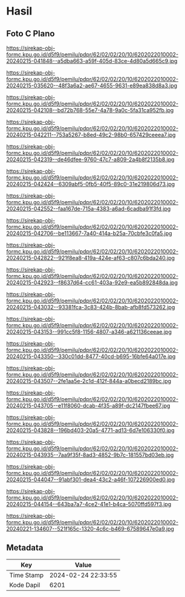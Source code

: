 # Hasil

## Foto C Plano

https://sirekap-obj-formc.kpu.go.id/d5f9/pemilu/pdpr/62/02/02/20/10/6202022010002-20240215-041848--a5dba663-a59f-405d-83ce-4d80a5d665c9.jpg

https://sirekap-obj-formc.kpu.go.id/d5f9/pemilu/pdpr/62/02/02/20/10/6202022010002-20240215-035620--48f3a6a2-ae67-4655-9631-e89ea838d8a3.jpg

https://sirekap-obj-formc.kpu.go.id/d5f9/pemilu/pdpr/62/02/02/20/10/6202022010002-20240215-042108--bd72b768-55e7-4a78-9a0c-5fa31ca952fb.jpg

https://sirekap-obj-formc.kpu.go.id/d5f9/pemilu/pdpr/62/02/02/20/10/6202022010002-20240215-042211--753a5267-b8ed-49c2-98b0-657429ceeea7.jpg

https://sirekap-obj-formc.kpu.go.id/d5f9/pemilu/pdpr/62/02/02/20/10/6202022010002-20240215-042319--de46dfee-9760-47c7-a809-2a4b8f2135b8.jpg

https://sirekap-obj-formc.kpu.go.id/d5f9/pemilu/pdpr/62/02/02/20/10/6202022010002-20240215-042424--6309abf5-0fb5-40f5-89c0-31e219806d73.jpg

https://sirekap-obj-formc.kpu.go.id/d5f9/pemilu/pdpr/62/02/02/20/10/6202022010002-20240215-042552--faa167de-715a-4383-a6ad-6cadba91f3fd.jpg

https://sirekap-obj-formc.kpu.go.id/d5f9/pemilu/pdpr/62/02/02/20/10/6202022010002-20240215-042706--be113667-7a40-414a-b25a-70cbfe3c0fa5.jpg

https://sirekap-obj-formc.kpu.go.id/d5f9/pemilu/pdpr/62/02/02/20/10/6202022010002-20240215-042822--921f8ea8-419a-424e-af63-c807c6bda240.jpg

https://sirekap-obj-formc.kpu.go.id/d5f9/pemilu/pdpr/62/02/02/20/10/6202022010002-20240215-042923--f8637d64-cc61-403a-92e9-ea5b892848da.jpg

https://sirekap-obj-formc.kpu.go.id/d5f9/pemilu/pdpr/62/02/02/20/10/6202022010002-20240215-043032--93381fca-3c83-424b-8bab-afb8fd573262.jpg

https://sirekap-obj-formc.kpu.go.id/d5f9/pemilu/pdpr/62/02/02/20/10/6202022010002-20240215-043153--991cc5f8-1156-4807-a346-a621136ceeae.jpg

https://sirekap-obj-formc.kpu.go.id/d5f9/pemilu/pdpr/62/02/02/20/10/6202022010002-20240215-043350--330c01dd-8477-40cd-b695-16bfe64a017e.jpg

https://sirekap-obj-formc.kpu.go.id/d5f9/pemilu/pdpr/62/02/02/20/10/6202022010002-20240215-043507--2fe1aa5e-2c1d-412f-844a-a0becd2189bc.jpg

https://sirekap-obj-formc.kpu.go.id/d5f9/pemilu/pdpr/62/02/02/20/10/6202022010002-20240215-043705--e11f8060-dcab-4f35-a89f-dc2147fbee67.jpg

https://sirekap-obj-formc.kpu.go.id/d5f9/pemilu/pdpr/62/02/02/20/10/6202022010002-20240215-043828--196bd403-20a5-4771-ad13-6d7e106330f0.jpg

https://sirekap-obj-formc.kpu.go.id/d5f9/pemilu/pdpr/62/02/02/20/10/6202022010002-20240215-043935--7aa9f35f-8ad3-4852-9b7c-181557bd03eb.jpg

https://sirekap-obj-formc.kpu.go.id/d5f9/pemilu/pdpr/62/02/02/20/10/6202022010002-20240215-044047--91abf301-dea4-43c2-a46f-107226900ed0.jpg

https://sirekap-obj-formc.kpu.go.id/d5f9/pemilu/pdpr/62/02/02/20/10/6202022010002-20240215-044154--643ba7a7-4ce2-41e1-b4ca-5070ffd597f3.jpg

https://sirekap-obj-formc.kpu.go.id/d5f9/pemilu/pdpr/62/02/02/20/10/6202022010002-20240221-134607--521f165c-1320-4c6c-b469-67589647e0a9.jpg


## Metadata

| Key        | Value               |
| ---------- | ------------------- |
| Time Stamp | 2024-02-24 22:33:55 |
| Kode Dapil | 6201                |



